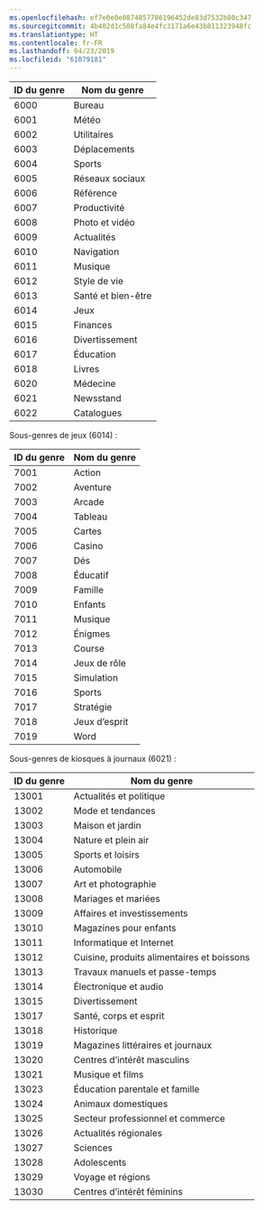 ```yaml
---
ms.openlocfilehash: ef7e0e0e0874857786196452de83d7532b80c347
ms.sourcegitcommit: 4b402d1c508fa84e4fc3171a6e43b811323948fc
ms.translationtype: HT
ms.contentlocale: fr-FR
ms.lasthandoff: 04/23/2019
ms.locfileid: "61079181"
---
```

|ID du genre|Nom du genre|
|---|---|
|6000|Bureau|
|6001|Météo|
|6002|Utilitaires|
|6003|Déplacements|
|6004|Sports|
|6005|Réseaux sociaux|
|6006|Référence|
|6007|Productivité|
|6008|Photo et vidéo|
|6009|Actualités|
|6010|Navigation|
|6011|Musique|
|6012|Style de vie|
|6013|Santé et bien-être|
|6014|Jeux|
|6015|Finances|
|6016|Divertissement|
|6017|Éducation|
|6018|Livres|
|6020|Médecine|
|6021|Newsstand|
|6022|Catalogues|

Sous-genres de jeux (6014) :

|ID du genre|Nom du genre|
|---|---|
|7001|Action|
|7002|Aventure|
|7003|Arcade|
|7004|Tableau|
|7005|Cartes|
|7006|Casino|
|7007|Dés|
|7008|Éducatif|
|7009|Famille|
|7010|Enfants|
|7011|Musique|
|7012|Énigmes|
|7013|Course|
|7014|Jeux de rôle|
|7015|Simulation|
|7016|Sports|
|7017|Stratégie|
|7018|Jeux d’esprit|
|7019|Word|

Sous-genres de kiosques à journaux (6021) :

|ID du genre|Nom du genre|
|---|---|
|13001|Actualités et politique|
|13002|Mode et tendances|
|13003|Maison et jardin|
|13004|Nature et plein air|
|13005|Sports et loisirs|
|13006|Automobile|
|13007|Art et photographie|
|13008|Mariages et mariées|
|13009|Affaires et investissements|
|13010|Magazines pour enfants|
|13011|Informatique et Internet|
|13012|Cuisine, produits alimentaires et boissons|
|13013|Travaux manuels et passe-temps|
|13014|Électronique et audio|
|13015|Divertissement|
|13017|Santé, corps et esprit|
|13018|Historique|
|13019|Magazines littéraires et journaux|
|13020|Centres d’intérêt masculins|
|13021|Musique et films|
|13023|Éducation parentale et famille|
|13024|Animaux domestiques|
|13025|Secteur professionnel et commerce|
|13026|Actualités régionales|
|13027|Sciences|
|13028|Adolescents|
|13029|Voyage et régions|
|13030|Centres d’intérêt féminins|

